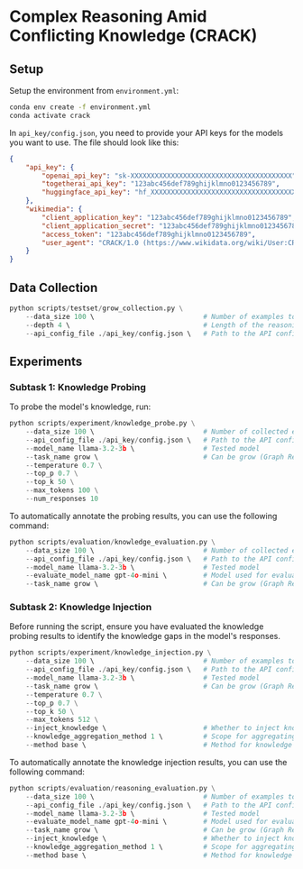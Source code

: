 # Complex Reasoning Amid Conflicting Knowledge (CRACK)

## Setup

Setup the environment from `environment.yml`:

```bash
conda env create -f environment.yml
conda activate crack
```

In `api_key/config.json`, you need to provide your API keys for the models you want to use. The file should look like this:

```json
{
    "api_key": {
        "openai_api_key": "sk-XXXXXXXXXXXXXXXXXXXXXXXXXXXXXXXXXXXXXXXX",
        "togetherai_api_key": "123abc456def789ghijklmno0123456789",
        "huggingface_api_key": "hf_XXXXXXXXXXXXXXXXXXXXXXXXXXXXXXXXXXXXXXXX"
    },
    "wikimedia": {
        "client_application_key": "123abc456def789ghijklmno0123456789",
        "client_application_secret": "123abc456def789ghijklmno0123456789",
        "access_token": "123abc456def789ghijklmno0123456789",
        "user_agent": "CRACK/1.0 (https://www.wikidata.org/wiki/User:CRACK)"
    }
}
```

## Data Collection

```python
python scripts/testset/grow_collection.py \
    --data_size 100 \                           # Number of examples to collect
    --depth 4 \                                 # Length of the reasoning chain
    --api_config_file ./api_key/config.json \   # Path to the API configuration file
```

## Experiments

### Subtask 1: Knowledge Probing

To probe the model's knowledge, run:
```python
python scripts/experiment/knowledge_probe.py \
    --data_size 100 \                           # Number of collected examples (different from the number of examples to probe)
    --api_config_file ./api_key/config.json \   # Path to the API configuration file
    --model_name llama-3.2-3b \                 # Tested model
    --task_name grow \                          # Can be grow (Graph Reasoning On Wikidata) or cue (Code-generation Using External APIs)
    --temperature 0.7 \
    --top_p 0.7 \
    --top_k 50 \
    --max_tokens 100 \
    --num_responses 10
```

To automatically annotate the probing results, you can use the following command:

```python
python scripts/evaluation/knowledge_evaluation.py \
    --data_size 100 \                           # Number of collected examples (different from the number of examples to evaluate)
    --api_config_file ./api_key/config.json \   # Path to the API configuration file
    --model_name llama-3.2-3b \                 # Tested model
    --evaluate_model_name gpt-4o-mini \         # Model used for evaluation
    --task_name grow \                          # Can be grow (Graph Reasoning On Wikidata) or cue (Code-generation Using External APIs)
```

### Subtask 2: Knowledge Injection

Before running the script, ensure you have evaluated the knowledge probing results to identify the knowledge gaps in the model's responses.

```python
python scripts/experiment/knowledge_injection.py \
    --data_size 100 \                           # Number of examples to inject knowledge
    --api_config_file ./api_key/config.json \   # Path to the API configuration file
    --model_name llama-3.2-3b \                 # Tested model
    --task_name grow \                          # Can be grow (Graph Reasoning On Wikidata) or cue (Code-generation Using External APIs)
    --temperature 0.7 \
    --top_p 0.7 \
    --top_k 50 \
    --max_tokens 512 \
    --inject_knowledge \                        # Whether to inject knowledge
    --knowledge_aggregation_method 1 \          # Scope for aggregating 'unknown' knowledge. Must be >= 1. 1: item-specific. N (e.g., 10, 100): group of N items.
    --method base \                             # Method for knowledge injection. base: simple few-shot CoT prompting.
```

To automatically annotate the knowledge injection results, you can use the following command:

```python
python scripts/evaluation/reasoning_evaluation.py \
    --data_size 100 \                           # Number of examples to evaluate
    --api_config_file ./api_key/config.json \   # Path to the API configuration file
    --model_name llama-3.2-3b \                 # Tested model
    --evaluate_model_name gpt-4o-mini \         # Model used for evaluation
    --task_name grow \                          # Can be grow (Graph Reasoning On Wikidata) or cue (Code-generation Using External APIs)
    --inject_knowledge \                        # Whether to inject knowledge
    --knowledge_aggregation_method 1 \          # Scope for aggregating 'unknown' knowledge. Must be >= 1. 1: item-specific. N (e.g., 10, 100): group of N items.
    --method base \                             # Method for knowledge injection. base: simple few-shot CoT prompting.
```
